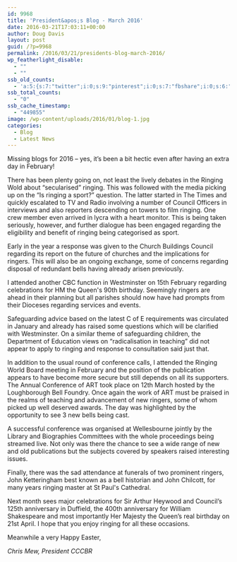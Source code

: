 ```yaml
---
id: 9968
title: 'President&apos;s Blog - March 2016'
date: 2016-03-21T17:03:11+00:00
author: Doug Davis
layout: post
guid: /?p=9968
permalink: /2016/03/21/presidents-blog-march-2016/
wp_featherlight_disable:
  - ""
  - ""
ssb_old_counts:
  - 'a:5:{s:7:"twitter";i:0;s:9:"pinterest";i:0;s:7:"fbshare";i:0;s:6:"reddit";i:0;s:6:"tumblr";N;}'
ssb_total_counts:
  - "0"
ssb_cache_timestamp:
  - "449855"
image: /wp-content/uploads/2016/01/blog-1.jpg
categories:
  - Blog
  - Latest News
---
```

Missing blogs for 2016 – yes, it’s been a bit hectic even after having an extra day in February!

There has been plenty going on, not least the lively debates in the Ringing Wold about &#8220;secularised&#8221; ringing. This was followed with the media picking up on the &#8220;Is ringing a sport?&#8221; question. The latter started in The Times and quickly escalated to TV and Radio involving a number of Council Officers in interviews and also reporters descending on towers to film ringing. One crew member even arrived in lycra with a heart monitor. This is being taken seriously, however, and further dialogue has been engaged regarding the eligibility and benefit of ringing being categorised as sport.

Early in the year a response was given to the Church Buildings Council regarding its report on the future of churches and the implications for ringers. This will also be an ongoing exchange, some of concerns regarding disposal of redundant bells having already arisen previously.

I attended another CBC function in Westminster on 15th February regarding celebrations for HM the Queen&apos;s 90th birthday. Seemingly ringers are ahead in their planning but all parishes should now have had prompts from their Dioceses regarding services and events.

Safeguarding advice based on the latest C of E requirements was circulated in January and already has raised some questions which will be clarified with Westminster. On a similar theme of safeguarding children, the Department of Education views on &#8220;radicalisation in teaching&#8221; did not appear to apply to ringing and response to consultation said just that.

In addition to the usual round of conference calls, I attended the Ringing World Board meeting in February and the position of the publication appears to have become more secure but still depends on all its supporters. The Annual Conference of ART took place on 12th March hosted by the Loughborough Bell Foundry. Once again the work of ART must be praised in the realms of teaching and advancement of new ringers, some of whom picked up well deserved awards. The day was highlighted by the opportunity to see 3 new bells being cast.

A successful conference was organised at Wellesbourne jointly by the Library and Biographies Committees with the whole proceedings being streamed live. Not only was there the chance to see a wide range of new and old publications but the subjects covered by speakers raised interesting issues.

Finally, there was the sad attendance at funerals of two prominent ringers, John Ketteringham best known as a bell historian and John Chilcott, for many years ringing master at St Paul&apos;s Cathedral.

Next month sees major celebrations for Sir Arthur Heywood and Council’s 125th anniversary in Duffield, the 400th anniversary for William Shakespeare and most importantly Her Majesty the Queen’s real birthday on 21st April. I hope that you enjoy ringing for all these occasions.

Meanwhile a very Happy Easter,

_Chris Mew, President CCCBR_
